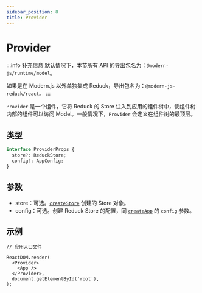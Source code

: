 ```yaml
---
sidebar_position: 8
title: Provider
---
```


# Provider

:::info 补充信息
默认情况下，本节所有 API 的导出包名为：`@modern-js/runtime/model`。

如果是在 Modern.js 以外单独集成 Reduck，导出包名为：`@modern-js-reduck/react`。
:::

`Provider` 是一个组件，它将 Reduck 的 Store 注入到应用的组件树中，使组件树内部的组件可以访问 Model。一般情况下，`Provider` 会定义在组件树的最顶层。

## 类型

```ts
interface ProviderProps {
  store?: ReduckStore;
  config?: AppConfig;
}
```

## 参数

- store：可选。[`createStore`](./create-store.md) 创建的 Store 对象。
- config：可选。创建 Reduck Store 的配置，同 [`createApp`](./create-app.md) 的 `config` 参数。

## 示例
```tsx
// 应用入口文件

ReactDOM.render(
  <Provider>
    <App />
  </Provider>,
  document.getElementById('root'),
);
```
